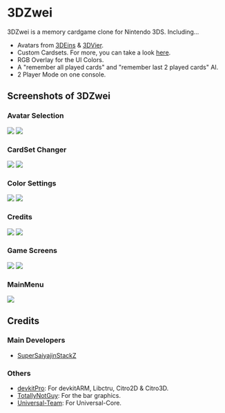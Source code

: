 # 3DZwei

3DZwei is a memory cardgame clone for Nintendo 3DS. Including...

* Avatars from [3DEins](https://github.com/Universal-Team/3DEins) & [3DVier](https://github.com/Universal-Team/3DVier).
* Custom Cardsets. For more, you can take a look [here](https://github.com/SuperSaiyajinStackZ/3DZwei/blob/master/card_generator).
* RGB Overlay for the UI Colors.
* A "remember all played cards" and "remember last 2 played cards" AI.
* 2 Player Mode on one console.

## Screenshots of 3DZwei
### Avatar Selection
![](https://github.com/SuperSaiyajinStackZ/3DZwei/blob/master/screenshots/avatar_selection1.png) ![](https://github.com/SuperSaiyajinStackZ/3DZwei/blob/master/screenshots/avatar_selection2.png)

### CardSet Changer
![](https://github.com/SuperSaiyajinStackZ/3DZwei/blob/master/screenshots/set_changer.png) ![](https://github.com/SuperSaiyajinStackZ/3DZwei/blob/master/screenshots/cardset_preview.png)

### Color Settings
![](https://github.com/SuperSaiyajinStackZ/3DZwei/blob/master/screenshots/colorchanger.png) ![](https://github.com/SuperSaiyajinStackZ/3DZwei/blob/master/screenshots/rgb_overlay.png)

### Credits
![](https://github.com/SuperSaiyajinStackZ/3DZwei/blob/master/screenshots/credits.png) ![](https://github.com/SuperSaiyajinStackZ/3DZwei/blob/master/screenshots/developed_by.png)

### Game Screens
![](https://github.com/SuperSaiyajinStackZ/3DZwei/blob/master/screenshots/game_screen.png) ![](https://github.com/SuperSaiyajinStackZ/3DZwei/blob/master/screenshots/game_result.png)

### MainMenu
![](https://github.com/SuperSaiyajinStackZ/3DZwei/blob/master/screenshots/mainmenu.png)

## Credits
### Main Developers
- [SuperSaiyajinStackZ](https://github.com/SuperSaiyajinStackZ)

### Others
- [devkitPro](https://github.com/devkitPro): For devkitARM, Libctru, Citro2D & Citro3D.
- [TotallyNotGuy](https://github.com/TotallyNotGuy): For the bar graphics.
- [Universal-Team](https://github.com/Universal-Team): For Universal-Core.